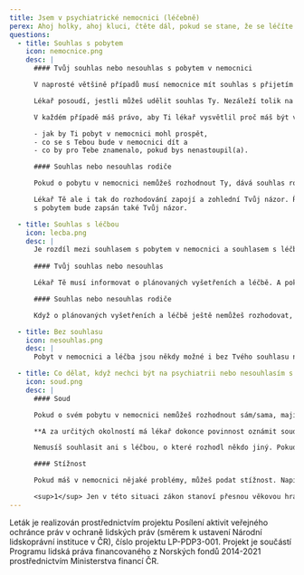 ```yaml
---
title: Jsem v psychiatrické nemocnici (léčebně)
perex: Ahoj holky, ahoj kluci, čtěte dál, pokud se stane, že se léčíte na psychiatrii a potřebujete informace o souhlasu s pobytem a léčbou. Dozvíte se, jaká práva v tomto ohledu máte.
questions:
  - title: Souhlas s pobytem
    icon: nemocnice.png
    desc: |
      #### Tvůj souhlas nebo nesouhlas s pobytem v nemocnici

      V naprosté většině případů musí nemocnice mít souhlas s přijetím pacienta. Souhlas se dává lékaři a sepisuje se před nástupem.

      Lékař posoudí, jestli můžeš udělit souhlas Ty. Nezáleží tolik na Tvém věku, ale na tom, jestli jsi schopný(á) se vyjádřit, porozumět a zhodnotit důsledky svého rozhodnutí. Pokud toto rozhodnutí udělat můžeš, lékař se jím bude řídit. Na souhlasu s pobytem v nemocnici bude Tvůj podpis.

      V každém případě máš právo, aby Ti lékař vysvětlil proč máš být v nemocnici,

      - jak by Ti pobyt v nemocnici mohl prospět,
      - co se s Tebou bude v nemocnici dít a
      - co by pro Tebe znamenalo, pokud bys nenastoupil(a).

      #### Souhlas nebo nesouhlas rodiče

      Pokud o pobytu v nemocnici nemůžeš rozhodnout Ty, dává souhlas rodič (nebo jiný zástupce, třeba i ředitel dětského domova).

      Lékař Tě ale i tak do rozhodování zapojí a zohlední Tvůj názor. Řekne Ti dopředu informace o Tvém zdravotním stavu a potřebnosti Tvého pobytu. V souhlasu
      s pobytem bude zapsán také Tvůj názor.

  - title: Souhlas s léčbou
    icon: lecba.png
    desc: |
      Je rozdíl mezi souhlasem s pobytem v nemocnici a souhlasem s léčbou. Během pobytu v nemocnici se totiž řeší, jak bude vypadat léčba (nejsou to jen léky). I k tomu si lékař žádá souhlas. Už ale nebývá písemný.
        
      #### Tvůj souhlas nebo nesouhlas

      Lékař Tě musí informovat o plánovaných vyšetřeních a léčbě. A pokud jsi schopný(á) tomuto porozumět, vyjádřit se a zhodnotit důsledky svého rozhodnutí, dáváš souhlas nebo nesouhlas Ty.

      #### Souhlas nebo nesouhlas rodiče

      Když o plánovaných vyšetřeních a léčbě ještě nemůžeš rozhodovat, dává souhlas rodič (nebo jiný zástupce). Lékař Ti opět musí vše vysvětlit a zajímat se o Tvůj názor.

  - title: Bez souhlasu
    icon: nesouhlas.png
    desc: |
      Pobyt v nemocnici a léčba jsou někdy možné i bez Tvého souhlasu nebo souhlasu Tvého rodiče či jiného zástupce. Ale jen když je Tvůj zdravotní stav vážný a je potřeba, aby Ti lékaři poskytli péči opravdu rychle (bezodkladně).

  - title: Co dělat, když nechci být na psychiatrii nebo nesouhlasím s léčbou?
    icon: soud.png
    desc: |
      #### Soud

      Pokud o svém pobytu v nemocnici nemůžeš rozhodnout sám/sama, mají právo rozhodnout rodiče a někdy i lékař. I tak ale musí naslouchat tvému názoru, proto je důležité jim sdělit konkrétní důvody, proč si pobyt v nemocnici nepřeješ. V situaci, kdy s pobytem jasně a vytrvale nesouhlasíš, může jejich rozhodnutí zkontrolovat soud. Můžeš se na něj sám/sama obrátit. Jak v takovém případě postupovat, Ti vysvětlí lékař. A měl by ti s tím také pomoci.

      **A za určitých okolností má lékař dokonce povinnost oznámit soudu Tvůj vážný nesouhlas s pobytem** (záleží na Tvém věku a vyspělosti).

      Nemusíš souhlasit ani s léčbou, o které rozhodl někdo jiný. Pokud Ti už bylo 14 let a máš vážné výhrady, můžeš se obrátit na soud. Lékař nebo třeba sociální pracovník v nemocnici Ti v tom může pomoci.

      #### Stížnost

      Pokud máš v nemocnici nějaké problémy, můžeš podat stížnost. Napiš nebo řekni lékaři, primáři nebo řediteli nemocnice.

      <sup>1</sup> Jen v této situaci zákon stanoví přesnou věkovou hranici, tedy od 14 let<sup>1</sup>. Ve všech ostatních situacích se souhlas nebo nesouhlas posuzuje podle rozumové a volní vyspělosti přiměřené věku.
---
```


Leták je realizován prostřednictvím projektu Posílení aktivit veřejného ochránce práv v ochraně lidských práv (směrem k ustavení Národní lidskoprávní instituce v ČR), číslo projektu LP-PDP3-001. Projekt je součástí Programu lidská práva financovaného z Norských fondů 2014-2021 prostřednictvím Ministerstva financí ČR.
